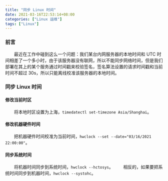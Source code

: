 ```yaml
---
title: "同步 Linux 时间"
date: 2021-03-16T22:53:14+08:00
categories: ["Linux 运维"]
tags: ["Linux"]
---
```


### 前言

　　最近在工作中碰到这么一个问题：我们某台内网服务器的本地时间和 UTC 时间相差了一个多小时，由于该服务器没有联网，所以不能同步网络时间，但是我们部署在其上的某个服务通过时间戳来校验签名，签名算法设置的请求时间戳和当前时间不超过 30s，所以只能离线校准该服务器的本地时间。

### 同步 Linux 时间

#### 修改当前时区

　　将本地时区设置为上海，`timedatectl set-timezone Asia/Shanghai`。

#### 修改机器硬件时间

　　把机器硬件时间校准为当前时间，`hwclock --set --date="03/16/2021 22:00:00"`。

#### 同步系统时间

　　将机器时间同步到系统时间，`hwclock --hctosys`。
　　相反的，如果要把系统时间同步到机器时间，`hwclock --systohc`。

